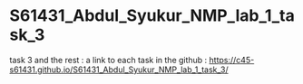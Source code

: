 # S61431_Abdul_Syukur_NMP_lab_1_task_3

task 3 and the rest : 
a link to each task in the github : https://c45-s61431.github.io/S61431_Abdul_Syukur_NMP_lab_1_task_3/
